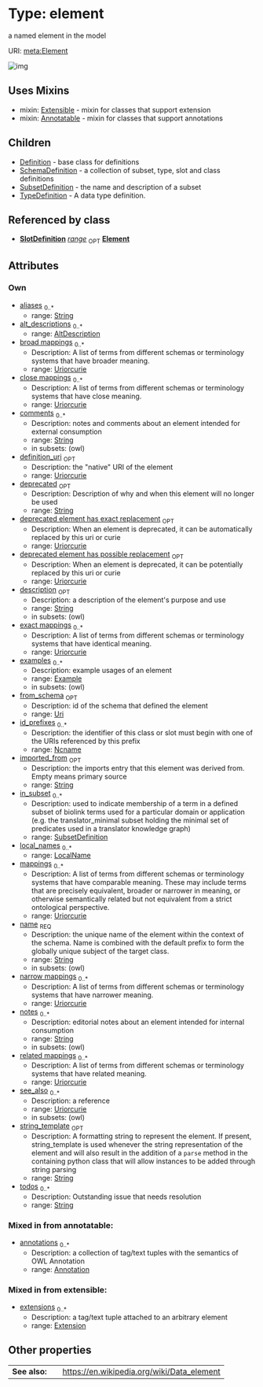
# Type: element


a named element in the model

URI: [meta:Element](https://w3id.org/biolink/biolinkml/meta/Element)


![img](http://yuml.me/diagram/nofunky;dir:TB/class/[TypeDefinition],[SubsetDefinition],[SlotDefinition],[SchemaDefinition],[LocalName],[Extension],[Extensible],[Example],[SubsetDefinition]<in_subset%200..*-%20[Element&#124;id_prefixes:ncname%20*;name:string;definition_uri:uriorcurie%20%3F;aliases:string%20*;mappings:uriorcurie%20*;description:string%20%3F;deprecated:string%20%3F;todos:string%20*;notes:string%20*;comments:string%20*;string_template:string%20%3F;from_schema:uri%20%3F;imported_from:string%20%3F;see_also:uriorcurie%20*;exact_mappings:uriorcurie%20*;close_mappings:uriorcurie%20*;related_mappings:uriorcurie%20*;narrow_mappings:uriorcurie%20*;broad_mappings:uriorcurie%20*;deprecated_element_has_exact_replacement:uriorcurie%20%3F;deprecated_element_has_possible_replacement:uriorcurie%20%3F],[Example]<examples%200..*-++[Element],[AltDescription]<alt_descriptions%200..*-++[Element],[LocalName]<local_names%200..*-++[Element],[SlotDefinition]-%20range%200..1>[Element],[Element]uses%20-.->[Extensible],[Element]uses%20-.->[Annotatable],[Element]^-[TypeDefinition],[Element]^-[SubsetDefinition],[Element]^-[SchemaDefinition],[Element]^-[Definition],[Definition],[Annotation],[Annotatable],[AltDescription])

## Uses Mixins

 *  mixin: [Extensible](Extensible.md) - mixin for classes that support extension
 *  mixin: [Annotatable](Annotatable.md) - mixin for classes that support annotations

## Children

 * [Definition](Definition.md) - base class for definitions
 * [SchemaDefinition](SchemaDefinition.md) - a collection of subset, type, slot and class definitions
 * [SubsetDefinition](SubsetDefinition.md) - the name and description of a subset
 * [TypeDefinition](TypeDefinition.md) - A data type definition.

## Referenced by class

 *  **[SlotDefinition](SlotDefinition.md)** *[range](range.md)*  <sub>OPT</sub>  **[Element](Element.md)**

## Attributes


### Own

 * [aliases](aliases.md)  <sub>0..*</sub>
    * range: [String](types/String.md)
 * [alt_descriptions](alt_descriptions.md)  <sub>0..*</sub>
    * range: [AltDescription](AltDescription.md)
 * [broad mappings](broad_mappings.md)  <sub>0..*</sub>
    * Description: A list of terms from different schemas or terminology systems that have broader meaning.
    * range: [Uriorcurie](types/Uriorcurie.md)
 * [close mappings](close_mappings.md)  <sub>0..*</sub>
    * Description: A list of terms from different schemas or terminology systems that have close meaning.
    * range: [Uriorcurie](types/Uriorcurie.md)
 * [comments](comments.md)  <sub>0..*</sub>
    * Description: notes and comments about an element intended for external consumption
    * range: [String](types/String.md)
    * in subsets: (owl)
 * [definition_uri](definition_uri.md)  <sub>OPT</sub>
    * Description: the "native" URI of the element
    * range: [Uriorcurie](types/Uriorcurie.md)
 * [deprecated](deprecated.md)  <sub>OPT</sub>
    * Description: Description of why and when this element will no longer be used
    * range: [String](types/String.md)
 * [deprecated element has exact replacement](deprecated_element_has_exact_replacement.md)  <sub>OPT</sub>
    * Description: When an element is deprecated, it can be automatically replaced by this uri or curie
    * range: [Uriorcurie](types/Uriorcurie.md)
 * [deprecated element has possible replacement](deprecated_element_has_possible_replacement.md)  <sub>OPT</sub>
    * Description: When an element is deprecated, it can be potentially replaced by this uri or curie
    * range: [Uriorcurie](types/Uriorcurie.md)
 * [description](description.md)  <sub>OPT</sub>
    * Description: a description of the element's purpose and use
    * range: [String](types/String.md)
    * in subsets: (owl)
 * [exact mappings](exact_mappings.md)  <sub>0..*</sub>
    * Description: A list of terms from different schemas or terminology systems that have identical meaning.
    * range: [Uriorcurie](types/Uriorcurie.md)
 * [examples](examples.md)  <sub>0..*</sub>
    * Description: example usages of an element
    * range: [Example](Example.md)
    * in subsets: (owl)
 * [from_schema](from_schema.md)  <sub>OPT</sub>
    * Description: id of the schema that defined the element
    * range: [Uri](types/Uri.md)
 * [id_prefixes](id_prefixes.md)  <sub>0..*</sub>
    * Description: the identifier of this class or slot must begin with one of the URIs referenced by this prefix
    * range: [Ncname](types/Ncname.md)
 * [imported_from](imported_from.md)  <sub>OPT</sub>
    * Description: the imports entry that this element was derived from.  Empty means primary source
    * range: [String](types/String.md)
 * [in_subset](in_subset.md)  <sub>0..*</sub>
    * Description: used to indicate membership of a term in a defined subset of biolink terms used for a particular domain or application (e.g. the translator_minimal subset holding the minimal set of predicates used in a translator knowledge graph)
    * range: [SubsetDefinition](SubsetDefinition.md)
 * [local_names](local_names.md)  <sub>0..*</sub>
    * range: [LocalName](LocalName.md)
 * [mappings](mappings.md)  <sub>0..*</sub>
    * Description: A list of terms from different schemas or terminology systems that have comparable meaning. These may include terms that are precisely equivalent, broader or narrower in meaning, or otherwise semantically related but not equivalent from a strict ontological perspective.
    * range: [Uriorcurie](types/Uriorcurie.md)
 * [name](name.md)  <sub>REQ</sub>
    * Description: the unique name of the element within the context of the schema.  Name is combined with the default prefix to form the globally unique subject of the target class.
    * range: [String](types/String.md)
    * in subsets: (owl)
 * [narrow mappings](narrow_mappings.md)  <sub>0..*</sub>
    * Description: A list of terms from different schemas or terminology systems that have narrower meaning.
    * range: [Uriorcurie](types/Uriorcurie.md)
 * [notes](notes.md)  <sub>0..*</sub>
    * Description: editorial notes about an element intended for internal consumption
    * range: [String](types/String.md)
    * in subsets: (owl)
 * [related mappings](related_mappings.md)  <sub>0..*</sub>
    * Description: A list of terms from different schemas or terminology systems that have related meaning.
    * range: [Uriorcurie](types/Uriorcurie.md)
 * [see_also](see_also.md)  <sub>0..*</sub>
    * Description: a reference
    * range: [Uriorcurie](types/Uriorcurie.md)
    * in subsets: (owl)
 * [string_template](string_template.md)  <sub>OPT</sub>
    * Description: A formatting string to represent the element.  If present, string_template is used whenever the string representation of the element and will also result in the addition of a `parse` method in the containing python class that will allow instances to be added through string parsing
    * range: [String](types/String.md)
 * [todos](todos.md)  <sub>0..*</sub>
    * Description: Outstanding issue that needs resolution
    * range: [String](types/String.md)

### Mixed in from annotatable:

 * [annotations](annotations.md)  <sub>0..*</sub>
    * Description: a collection of tag/text tuples with the semantics of OWL Annotation
    * range: [Annotation](Annotation.md)

### Mixed in from extensible:

 * [extensions](extensions.md)  <sub>0..*</sub>
    * Description: a tag/text tuple attached to an arbitrary element
    * range: [Extension](Extension.md)

## Other properties

|  |  |  |
| --- | --- | --- |
| **See also:** | | https://en.wikipedia.org/wiki/Data_element |

